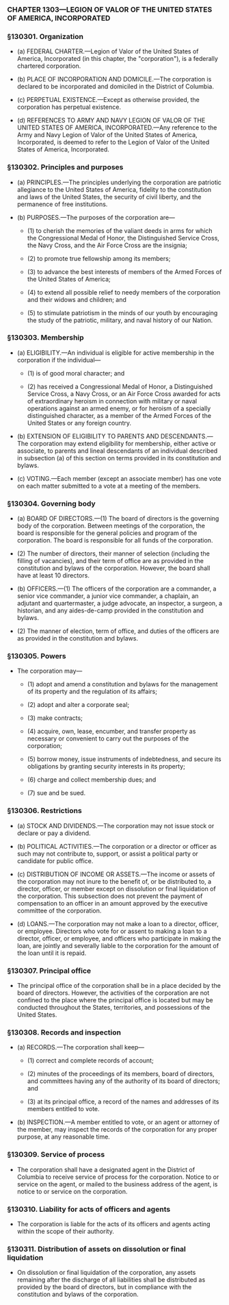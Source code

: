 ### **CHAPTER 1303—LEGION OF VALOR OF THE UNITED STATES OF AMERICA, INCORPORATED**

### §130301. Organization
* (a) FEDERAL CHARTER.—Legion of Valor of the United States of America, Incorporated (in this chapter, the "corporation"), is a federally chartered corporation.

* (b) PLACE OF INCORPORATION AND DOMICILE.—The corporation is declared to be incorporated and domiciled in the District of Columbia.

* (c) PERPETUAL EXISTENCE.—Except as otherwise provided, the corporation has perpetual existence.

* (d) REFERENCES TO ARMY AND NAVY LEGION OF VALOR OF THE UNITED STATES OF AMERICA, INCORPORATED.—Any reference to the Army and Navy Legion of Valor of the United States of America, Incorporated, is deemed to refer to the Legion of Valor of the United States of America, Incorporated.

### §130302. Principles and purposes
* (a) PRINCIPLES.—The principles underlying the corporation are patriotic allegiance to the United States of America, fidelity to the constitution and laws of the United States, the security of civil liberty, and the permanence of free institutions.

* (b) PURPOSES.—The purposes of the corporation are—

  * (1) to cherish the memories of the valiant deeds in arms for which the Congressional Medal of Honor, the Distinguished Service Cross, the Navy Cross, and the Air Force Cross are the insignia;

  * (2) to promote true fellowship among its members;

  * (3) to advance the best interests of members of the Armed Forces of the United States of America;

  * (4) to extend all possible relief to needy members of the corporation and their widows and children; and

  * (5) to stimulate patriotism in the minds of our youth by encouraging the study of the patriotic, military, and naval history of our Nation.

### §130303. Membership
* (a) ELIGIBILITY.—An individual is eligible for active membership in the corporation if the individual—

  * (1) is of good moral character; and

  * (2) has received a Congressional Medal of Honor, a Distinguished Service Cross, a Navy Cross, or an Air Force Cross awarded for acts of extraordinary heroism in connection with military or naval operations against an armed enemy, or for heroism of a specially distinguished character, as a member of the Armed Forces of the United States or any foreign country.


* (b) EXTENSION OF ELIGIBILITY TO PARENTS AND DESCENDANTS.—The corporation may extend eligibility for membership, either active or associate, to parents and lineal descendants of an individual described in subsection (a) of this section on terms provided in its constitution and bylaws.

* (c) VOTING.—Each member (except an associate member) has one vote on each matter submitted to a vote at a meeting of the members.

### §130304. Governing body
* (a) BOARD OF DIRECTORS.—(1) The board of directors is the governing body of the corporation. Between meetings of the corporation, the board is responsible for the general policies and program of the corporation. The board is responsible for all funds of the corporation.

* (2) The number of directors, their manner of selection (including the filling of vacancies), and their term of office are as provided in the constitution and bylaws of the corporation. However, the board shall have at least 10 directors.

* (b) OFFICERS.—(1) The officers of the corporation are a commander, a senior vice commander, a junior vice commander, a chaplain, an adjutant and quartermaster, a judge advocate, an inspector, a surgeon, a historian, and any aides-de-camp provided in the constitution and bylaws.

* (2) The manner of election, term of office, and duties of the officers are as provided in the constitution and bylaws.

### §130305. Powers
* The corporation may—

  * (1) adopt and amend a constitution and bylaws for the management of its property and the regulation of its affairs;

  * (2) adopt and alter a corporate seal;

  * (3) make contracts;

  * (4) acquire, own, lease, encumber, and transfer property as necessary or convenient to carry out the purposes of the corporation;

  * (5) borrow money, issue instruments of indebtedness, and secure its obligations by granting security interests in its property;

  * (6) charge and collect membership dues; and

  * (7) sue and be sued.

### §130306. Restrictions
* (a) STOCK AND DIVIDENDS.—The corporation may not issue stock or declare or pay a dividend.

* (b) POLITICAL ACTIVITIES.—The corporation or a director or officer as such may not contribute to, support, or assist a political party or candidate for public office.

* (c) DISTRIBUTION OF INCOME OR ASSETS.—The income or assets of the corporation may not inure to the benefit of, or be distributed to, a director, officer, or member except on dissolution or final liquidation of the corporation. This subsection does not prevent the payment of compensation to an officer in an amount approved by the executive committee of the corporation.

* (d) LOANS.—The corporation may not make a loan to a director, officer, or employee. Directors who vote for or assent to making a loan to a director, officer, or employee, and officers who participate in making the loan, are jointly and severally liable to the corporation for the amount of the loan until it is repaid.

### §130307. Principal office
* The principal office of the corporation shall be in a place decided by the board of directors. However, the activities of the corporation are not confined to the place where the principal office is located but may be conducted throughout the States, territories, and possessions of the United States.

### §130308. Records and inspection
* (a) RECORDS.—The corporation shall keep—

  * (1) correct and complete records of account;

  * (2) minutes of the proceedings of its members, board of directors, and committees having any of the authority of its board of directors; and

  * (3) at its principal office, a record of the names and addresses of its members entitled to vote.


* (b) INSPECTION.—A member entitled to vote, or an agent or attorney of the member, may inspect the records of the corporation for any proper purpose, at any reasonable time.

### §130309. Service of process
* The corporation shall have a designated agent in the District of Columbia to receive service of process for the corporation. Notice to or service on the agent, or mailed to the business address of the agent, is notice to or service on the corporation.

### §130310. Liability for acts of officers and agents
* The corporation is liable for the acts of its officers and agents acting within the scope of their authority.

### §130311. Distribution of assets on dissolution or final liquidation
* On dissolution or final liquidation of the corporation, any assets remaining after the discharge of all liabilities shall be distributed as provided by the board of directors, but in compliance with the constitution and bylaws of the corporation.